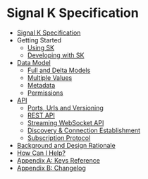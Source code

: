 # Signal K Specification

* [Signal K Specification](README.md)
* Getting Started
  * [Using SK](start_using.md)
  * [Developing with SK](start_developing.md)
* [Data Model]()
  * [Full and Delta Models](data_model.md)
  * [Multiple Values](data_model_multiple_values.md)
  * [Metadata](data_model_metadata.md)
  * [Permissions](permissions.md)
* [API]()
  * [Ports, Urls and Versioning](urls_etc.md)
  * [REST API](rest_api.md)
  * [Streaming WebSocket API](streaming_api.md)
  * [Discovery & Connection Establishment](connection.md)
  * [Subscription Protocol](subscription_protocol.md)
* [Background and Design Rationale](design_notes.md)
* [How Can I Help?](how_to_help.md)
* [Appendix A: Keys Reference](keys/index.md)
* [Appendix B: Changelog](changelog.md)
